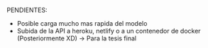 PENDIENTES:
* Posible carga mucho mas rapida del modelo
* Subida de la API a heroku, netlify o a un contenedor de docker (Posteriormente XD) -> Para la tesis final